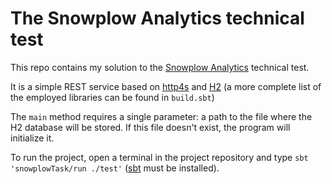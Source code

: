 # The Snowplow Analytics technical test

This repo contains my solution to the [Snowplow Analytics](https://gist.github.com/goodits/20818f6ded767bca465a7c674187223e) technical test.

It is a simple REST service based on [http4s](https://http4s.org/) and [H2](https://www.h2database.com/) (a more complete list of the employed libraries can be found in `build.sbt`)

The `main` method requires a single parameter: a path to the file where the H2 database will be stored. If this file doesn't exist, the program will initialize it.

To run the project, open a terminal in the project repository and type `sbt 'snowplowTask/run ./test'` ([sbt](https://www.scala-sbt.org/) must be installed).